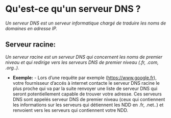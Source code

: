 # Qu'est-ce qu'un serveur DNS ? 
*Un serveur DNS est un serveur informatique chargé de traduire les noms de domaines en adresse IP.*


## Serveur racine:
*Un serveur racine est un serveur DNS qui concernent les noms de premier niveau et qui redirige vers les serveurs DNS de premier niveau (.fr, .com, .org..).*

* **Exemple:** - Lors d’une requête par exemple (https://www.google.fr), votre fournisseur d’accés à internet contacte le serveur DNS racine le plus proche qui va par la suite renvoyer une liste de serveur DNS qui seront potentiellement capable de trouver votre adresse. Ces serveurs DNS sont appelés serveur DNS de premier niveau (ceux qui contiennent les informations sur les serveurs qui détiennent les NDD en .fr, .net..) et renvoient vers les serveurs qui contiennent votre NDD.